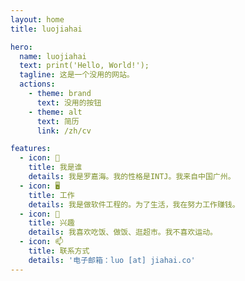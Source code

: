 ```yaml
---
layout: home
title: luojiahai

hero:
  name: luojiahai
  text: print('Hello, World!');
  tagline: 这是一个没用的网站。
  actions:
    - theme: brand
      text: 没用的按钮
    - theme: alt
      text: 简历
      link: /zh/cv

features:
  - icon: 🤔
    title: 我是谁
    details: 我是罗嘉海。我的性格是INTJ。我来自中国广州。
  - icon: 🖥️
    title: 工作
    details: 我是做软件工程的。为了生活，我在努力工作赚钱。
  - icon: 🍚
    title: 兴趣
    details: 我喜欢吃饭、做饭、逛超市。我不喜欢运动。
  - icon: 📫
    title: 联系方式
    details: '电子邮箱：luo [at] jiahai.co'
---
```

